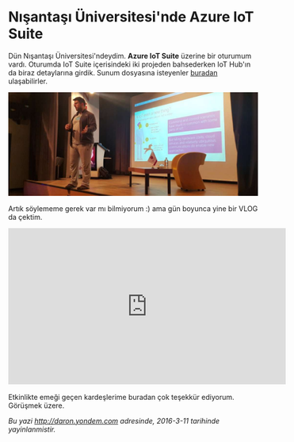 # Nışantaşı Üniversitesi'nde Azure IoT Suite
Dün Nışantaşı Üniversitesi'ndeydim. **Azure IoT Suite** üzerine bir oturumum vardı. Oturumda IoT Suite içerisindeki iki projeden bahsederken IoT Hub'ın da biraz detaylarına girdik. Sunum dosyasına isteyenler [buradan](http://j.mp/darondecks) ulaşabilirler.

![](media/Nisantasi_Universitesi_Azure_IoT_Suite/nisantasiuni.jpg)

Artık söylememe gerek var mı bilmiyorum :) ama gün boyunca yine bir VLOG da çektim. 

<iframe width="560" height="315" src="https://www.youtube.com/embed/uHp3Zcj3MBM?list=PLoEH73F0Yy5padFdQjI1pUORmgA_jtQ-4" frameborder="0" allowfullscreen></iframe>

Etkinlikte emeği geçen kardeşlerime buradan çok teşekkür ediyorum. Görüşmek üzere.

*Bu yazi http://daron.yondem.com adresinde, 2016-3-11 tarihinde yayinlanmistir.*
